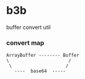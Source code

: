 # b3b

buffer convert util

### convert map

```
ArrayBuffer -------- Buffer
\                      /
 \                    /
   ----  base64  -----
```
